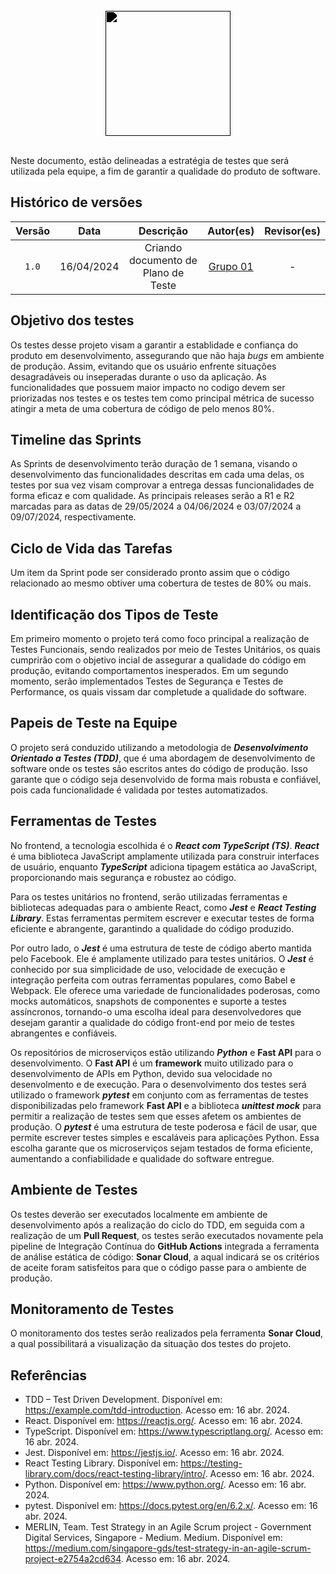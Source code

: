 
<br/>

<div style="display: flex; flex-direction: column; justify-content: center; align-items:center;">
    <img src="https://dansousamelo.github.io/RQ_ISP/assets/backlog/BACKLOG-ICON.png" width="200" height="200" style="filter: brightness(0%);" />
</div>

<br/>

Neste documento, estão delineadas a estratégia de testes que será utilizada pela equipe, a fim de garantir a qualidade do produto de software.

## Histórico de versões

| Versão |    Data    |              Descrição              |                      Autor(es)                       | Revisor(es) |
| :----: | :--------: | :---------------------------------: | :--------------------------------------------------: | :---------: |
| `1.0`  | 16/04/2024 | Criando documento de Plano de Teste | [Grupo 01](/grupos/grupo_01?id=integrantes-do-grupo) |      -      |


## Objetivo dos testes

Os testes desse projeto visam a garantir a establidade e confiança do produto em desenvolvimento, assegurando que não haja _bugs_ em ambiente de produção. Assim, evitando que os usuário enfrente situações desagradáveis ou inseperadas durante o uso da aplicação. As funcionalidades que possuem maior impacto no codigo devem ser priorizadas nos testes e os testes tem como principal métrica de sucesso atingir a meta de uma cobertura de código de pelo menos 80%.

## Timeline das Sprints

As Sprints de desenvolvimento terão duração de 1 semana, visando o desenvolvimento das funcionalidades descritas em cada uma delas, os testes por sua vez visam comprovar a entrega dessas funcionalidades de forma eficaz e com qualidade. As principais releases serão a R1 e R2 marcadas para as datas de 29/05/2024 a 04/06/2024 e 03/07/2024 a 09/07/2024, respectivamente.

## Ciclo de Vida das Tarefas

Um item da Sprint pode ser considerado pronto assim que o código relacionado ao mesmo obtiver uma cobertura de testes de 80% ou mais.

## Identificação dos Tipos de Teste

Em primeiro momento o projeto terá como foco principal a realização de Testes Funcionais, sendo realizados por meio de Testes Unitários, os quais cumprirão com o objetivo incial de assegurar a qualidade do código em produção, evitando comportamentos inesperados. Em um segundo momento, serão implementados Testes de Segurança e Testes de Performance, os quais vissam dar completude a qualidade do software.

## Papeis de Teste na Equipe

O projeto será conduzido utilizando a metodologia de **_Desenvolvimento Orientado a Testes (TDD)_**, que é uma abordagem de desenvolvimento de software onde os testes são escritos antes do código de produção. Isso garante que o código seja desenvolvido de forma mais robusta e confiável, pois cada funcionalidade é validada por testes automatizados.

## Ferramentas de Testes

No frontend, a tecnologia escolhida é o **_React com TypeScript (TS)_**. **_React_** é uma biblioteca JavaScript amplamente utilizada para construir interfaces de usuário, enquanto **_TypeScript_** adiciona tipagem estática ao JavaScript, proporcionando mais segurança e robustez ao código.

Para os testes unitários no frontend, serão utilizadas ferramentas e bibliotecas adequadas para o ambiente React, como **_Jest_** e **_React Testing Library_**. Estas ferramentas permitem escrever e executar testes de forma eficiente e abrangente, garantindo a qualidade do código produzido.

Por outro lado, o **_Jest_** é uma estrutura de teste de código aberto mantida pelo Facebook. Ele é amplamente utilizado para testes unitários. O **_Jest_** é conhecido por sua simplicidade de uso, velocidade de execução e integração perfeita com outras ferramentas populares, como Babel e Webpack. Ele oferece uma variedade de funcionalidades poderosas, como mocks automáticos, snapshots de componentes e suporte a testes assíncronos, tornando-o uma escolha ideal para desenvolvedores que desejam garantir a qualidade do código front-end por meio de testes abrangentes e confiáveis.

Os repositórios de microserviços estão utilizando **_Python_** e **__Fast API__** para o desenvolvimento. O **__Fast API__**
é um **__framework__** muito utilizado para o desenvolvimento de APIs em Python, devido sua velocidade no desenvolmento e de execução. Para o desenvolvimento dos testes será utilizado o framework **_pytest_** em conjunto com as ferramentas de testes disponibilizadas pelo framework **__Fast API__** e a biblioteca **_unittest mock_** para permitir a realização de testes sem que esses afetem os ambientes de produção. O **_pytest_** é uma estrutura de teste poderosa e fácil de usar, que permite escrever testes simples e escaláveis para aplicações Python. Essa escolha garante que os microserviços sejam testados de forma eficiente, aumentando a confiabilidade e qualidade do software entregue.

## Ambiente de Testes

Os testes deverão ser executados localmente em ambiente de desenvolvimento após a realização do ciclo do TDD, em seguida com a realização de um __Pull Request__, os testes serão executados novamente pela pipeline de Integração Contínua do **__GitHub Actions__** integrada a ferramenta de análise estática de código: **__Sonar Cloud__**, a aqual indicará se os critérios de aceite foram satisfeitos para que o código passe para o ambiente de produção.

## Monitoramento de Testes

O monitoramento dos testes serão realizados pela ferramenta **__Sonar Cloud__**, a qual possibilitará a visualização da situação dos testes do projeto.

## Referências

* <div>TDD – Test Driven Development. Disponível em: <a href="https://example.com/tdd-introduction" target="_blank">https://example.com/tdd-introduction</a>. Acesso em: 16 abr. 2024.</div>
* <div>React. Disponível em: <a href="https://reactjs.org/" target="_blank">https://reactjs.org/</a>. Acesso em: 16 abr. 2024.</div>
* <div>TypeScript. Disponível em: <a href="https://www.typescriptlang.org/" target="_blank">https://www.typescriptlang.org/</a>. Acesso em: 16 abr. 2024.</div>
* <div>Jest. Disponível em: <a href="https://jestjs.io/" target="_blank">https://jestjs.io/</a>. Acesso em: 16 abr. 2024.</div>
* <div>React Testing Library. Disponível em: <a href="https://testing-library.com/docs/react-testing-library/intro/" target="_blank">https://testing-library.com/docs/react-testing-library/intro/</a>. Acesso em: 16 abr. 2024.</div>
* <div>Python. Disponível em: <a href="https://www.python.org/" target="_blank">https://www.python.org/</a>. Acesso em: 16 abr. 2024.</div>
* <div>pytest. Disponível em: <a href="https://docs.pytest.org/en/6.2.x/" target="_blank">https://docs.pytest.org/en/6.2.x/</a>. Acesso em: 16 abr. 2024.</div>
* <div>‌MERLIN, Team. Test Strategy in an Agile Scrum project - Government Digital Services, Singapore - Medium. Medium. Disponível em: <a href="https://medium.com/singapore-gds/test-strategy-in-an-agile-scrum-project-e2754a2cd634" target="_blank">https://medium.com/singapore-gds/test-strategy-in-an-agile-scrum-project-e2754a2cd634</a>. Acesso em: 16 abr. 2024.</div>

‌